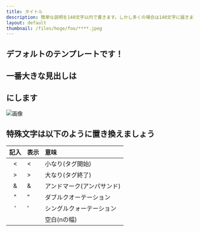 ```yaml
---
title: タイトル
description: 簡単な説明を140文字以内で書きます。しかし多くの場合は140文字に届きません。
layout: default
thumbnail: /files/hoge/foo/****.jpeg
---
```


## デフォルトのテンプレートです！

## 一番大きな見出しは<h2>にします

![画像](/files/hoge/foo/****.jpeg)

## 特殊文字は以下のように置き換えましょう
|記入|表示|意味                        |
|:-----:|-|:--------------------------|
|&lt;   |<|小なり(タグ開始)            |
|&gt;   |>|大なり(タグ終了)            |
|&amp;  |&|アンドマーク(アンパサンド)   |
|&quot; |"|ダブルクオーテーション       |
|&#39;  |'|シングルクォーテーション     |
|&nbsp; | |空白(nの幅)                |